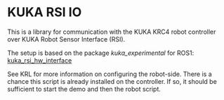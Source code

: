 # KUKA RSI IO

This is a library for communication with the KUKA KRC4 robot controller over KUKA Robot Sensor Interface (RSI).

The setup is based on the package _kuka_experimental_ for ROS1:
[kuka_rsi_hw_interface](https://github.com/ros-industrial/kuka_experimental/tree/melodic-devel/kuka_rsi_hw_interface)

See KRL for more information on configuring the robot-side.
There is a chance this script is already installed on the controller.
If so, it should be sufficient to start the demo and then the robot script. 